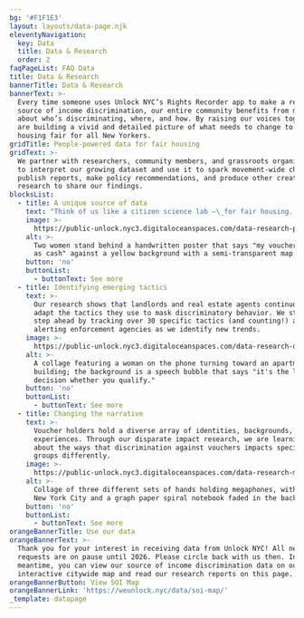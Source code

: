 ```yaml
---
bg: '#F1F1E3'
layout: layouts/data-page.njk
eleventyNavigation:
  key: Data
  title: Data & Research
  order: 2
faqPageList: FAQ Data
title: Data & Research
bannerTitle: Data & Research
bannerText: >-
  Every time someone uses Unlock NYC’s Rights Recorder app to make a report of
  source of income discrimination, our entire community benefits from more intel
  about who’s discriminating, where, and how. By raising our voices together, we
  are building a vivid and detailed picture of what needs to change to make
  housing fair for all New Yorkers.
gridTitle: People-powered data for fair housing
gridText: >-
  We partner with researchers, community members, and grassroots organizations
  to interpret our growing dataset and use it to spark movement-wide change. We
  publish reports, make policy recommendations, and produce other creative
  research to share our findings.
blocksList:
  - title: A unique source of data
    text: "Think of us like a citizen science lab –\_for fair housing. We crowdsource our data directly from tenants, then rigorously review, aggregate, and integrate with other housing datasets. At every step, we follow best practices to protect the privacy of user-generated data and embody the guiding principles of 'consentful' tech."
    image: >-
      https://public-unlock.nyc3.digitaloceanspaces.com/data-research-poster-map.png
    alt: >-
      Two women stand behind a handwritten poster that says "my voucher is good
      as cash" against a yellow background with a semi-transparent map of NYC
    button: 'no'
    buttonList:
      - buttonText: See more
  - title: Identifying emerging tactics
    text: >-
      Our research shows that landlords and real estate agents continuously
      adapt the tactics they use to mask discriminatory behavior. We stay one
      step ahead by tracking over 30 specific tactics (and counting!) and
      alerting enforcement agencies as we identify new trends.
    image: >-
      https://public-unlock.nyc3.digitaloceanspaces.com/data-research-denial-tactic-tenant.png
    alt: >-
      A collage featuring a woman on the phone turning toward an apartment
      building; the background is a speech bubble that says "it's the landlord's
      decision whether you qualify."
    button: 'no'
    buttonList:
      - buttonText: See more
  - title: Changing the narrative
    text: >-
      Voucher holders hold a diverse array of identities, backgrounds, and
      experiences. Through our disparate impact research, we are learning more
      about the ways that discrimination against vouchers impacts specific
      groups differently.
    image: >-
      https://public-unlock.nyc3.digitaloceanspaces.com/data-research-megaphones-map.png
    alt: >-
      Collage of three different sets of hands holding megaphones, with a map of
      New York City and a graph paper spiral notebook faded in the background
    button: 'no'
    buttonList:
      - buttonText: See more
orangeBannerTitle: Use our data
orangeBannerText: >-
  Thank you for your interest in receiving data from Unlock NYC! All new data
  requests are on pause until 2026. Please circle back with us then. In the
  meantime, you can view our source of income discrimination data on our
  interactive citywide map and read our research reports on this page.
orangeBannerButton: View SOI Map
orangeBannerLink: 'https://weunlock.nyc/data/soi-map/'
_template: datapage
---
```


